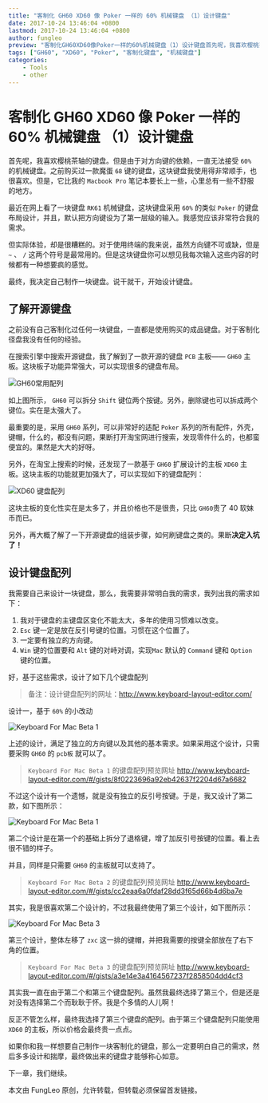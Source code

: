 ```yaml
---
title: "客制化 GH60 XD60 像 Poker 一样的 60% 机械键盘 （1）设计键盘"
date: 2017-10-24 13:46:04 +0800
lastmod: 2017-10-24 13:46:04 +0800
author: fungleo
preview: "客制化GH60XD60像Poker一样的60%机械键盘（1）设计键盘首先呢，我喜欢樱桃茶轴的键盘。但是由于对方向键的依赖，一直无法接受60%的机械键盘。之前购买过一款魔蛋68键的键盘，这块键盘我使用得非常顺手，也很喜欢。但是，它比我的MacbookPro笔记本要长上一些，心里总有一些不舒服的地方。最近在网上看了一块键盘RK61机械键盘，这块键盘采用60%的类"
tags: ["GH60", "XD60", "Poker", "客制化键盘", "机械键盘"]
categories:
    - Tools
    - other
---
```


# 客制化 GH60 XD60 像 Poker 一样的 60% 机械键盘 （1）设计键盘

首先呢，我喜欢樱桃茶轴的键盘。但是由于对方向键的依赖，一直无法接受 `60%` 的机械键盘。之前购买过一款魔蛋 `68` 键的键盘，这块键盘我使用得非常顺手，也很喜欢。但是，它比我的  `Macbook Pro` 笔记本要长上一些，心里总有一些不舒服的地方。

最近在网上看了一块键盘  `RK61` 机械键盘，这块键盘采用 `60%` 的类似  `Poker` 的键盘布局设计，并且，默认把方向键设为了第一层级的输入。我感觉应该非常符合我的需求。

但实际体验，却是很糟糕的。对于使用终端的我来说，虽然方向键不可或缺，但是 `~` 、 `/` 这两个符号是最常用的。但是这块键盘你可以想见我每次输入这些内容的时候都有一种想要疯的感觉。

最终，我决定自己制作一块键盘。说干就干，开始设计键盘。

## 了解开源键盘

之前没有自己客制化过任何一块键盘，一直都是使用购买的成品键盘。对于客制化径盘我没有任何的经验。

在搜索引擎中搜索开源键盘，我了解到了一款开源的键盘 `PCB` 主板—— `GH60` 主板。这块板子功能异常强大，可以实现很多的键盘布局。

![GH60常用配列](http://img.blog.csdn.net/20171024130445279?watermark/2/text/aHR0cDovL2Jsb2cuY3Nkbi5uZXQvRnVuZ0xlbw==/font/5a6L5L2T/fontsize/400/fill/I0JBQkFCMA==/dissolve/70/gravity/SouthEast)

如上图所示， `GH60` 可以拆分 `Shift` 键位两个按键。另外，删除键也可以拆成两个键位。实在是太强大了。

最重要的是，采用 `GH60` 系列，可以非常好的适配 `Poker` 系列的所有配件，外壳，键帽，什么的，都没有问题，果断打开淘宝网进行搜索，发现零件什么的，也都蛮便宜的。果然是大大的好呀。

另外，在淘宝上搜索的时候，还发现了一款基于  `GH60` 扩展设计的主板 `XD60` 主板。这块主板的功能就更加强大了，可以实现如下的键盘配列：

![XD60 键盘配列](http://img.blog.csdn.net/20171024130956587?watermark/2/text/aHR0cDovL2Jsb2cuY3Nkbi5uZXQvRnVuZ0xlbw==/font/5a6L5L2T/fontsize/400/fill/I0JBQkFCMA==/dissolve/70/gravity/SouthEast)

这块主板的变化性实在是太多了，并且价格也不是很贵，只比 `GH60`贵了 40 软妹币而已。

另外，再大概了解了一下开源键盘的组装步骤，如何刷键盘之类的。果断**决定入坑了！**

## 设计键盘配列

我需要自己来设计一块键盘，那么，我需要非常明白我的需求，我列出我的需求如下：

1. 我对于键盘的主键盘区变化不能太大，多年的使用习惯难以改变。
2. `Esc` 键一定是放在反引号键的位置。习惯在这个位置了。
3. 一定要有独立的方向键。
4. `Win` 键的位置要和 `Alt` 键的对峙对调，实现`Mac` 默认的 `Command` 键和 `Option` 键的位置。

好，基于这些需求，设计了如下几个键盘配列

> 备注：设计键盘配列的网址：http://www.keyboard-layout-editor.com/
 
设计一，基于 `60%` 的小改动

![Keyboard For Mac Beta 1](http://img.blog.csdn.net/20171024125740359?watermark/2/text/aHR0cDovL2Jsb2cuY3Nkbi5uZXQvRnVuZ0xlbw==/font/5a6L5L2T/fontsize/400/fill/I0JBQkFCMA==/dissolve/70/gravity/SouthEast)

上述的设计，满足了独立的方向键以及其他的基本需求。如果采用这个设计，只需要采购 `GH60` 的 `pcb板` 就可以了。

> `Keyboard For Mac Beta 1` 的键盘配列预览网址 http://www.keyboard-layout-editor.com/#/gists/8f0223696a92eb42637f2204d67a6682

不过这个设计有一个遗憾，就是没有独立的反引号按键。于是，我又设计了第二款，如下图所示：

![Keyboard For Mac Beta 1](http://img.blog.csdn.net/20171024131306871?watermark/2/text/aHR0cDovL2Jsb2cuY3Nkbi5uZXQvRnVuZ0xlbw==/font/5a6L5L2T/fontsize/400/fill/I0JBQkFCMA==/dissolve/70/gravity/SouthEast)

第二个设计是在第一个的基础上拆分了退格键，增了加反引号按键的位置。看上去很不错的样子。

并且，同样是只需要 `GH60` 的主板就可以支持了。

> `Keyboard For Mac Beta 2` 的键盘配列预览网址 http://www.keyboard-layout-editor.com/#/gists/cc2eaa6a0fdaf28dd3f65d66b4d6ba7e

其实，我是很喜欢第二个设计的，不过我最终使用了第三个设计，如下图所示：

![Keyboard For Mac Beta 3](http://img.blog.csdn.net/20171024131818501?watermark/2/text/aHR0cDovL2Jsb2cuY3Nkbi5uZXQvRnVuZ0xlbw==/font/5a6L5L2T/fontsize/400/fill/I0JBQkFCMA==/dissolve/70/gravity/SouthEast)

第三个设计，整体左移了 `zxc` 这一排的键帽，并把我需要的按键全部放在了右下角的位置。

> `Keyboard For Mac Beta 3` 的键盘配列预览网址 http://www.keyboard-layout-editor.com/#/gists/a3e14e3a4164567237f2858504dd4cf3

其实我一直在由于第二个和第三个键盘配列。虽然我最终选择了第三个，但是还是对没有选择第二个而耿耿于怀。我是个多情的人儿啊！

反正不管怎么样，最终我选择了第三个键盘的配列。由于第三个键盘配列只能使用 `XD60` 的主板，所以价格会最终贵一点点。

如果你和我一样想要自己制作一块客制化的键盘，那么一定要明白自己的需求，然后多多设计和揣摩，最终做出来的键盘才能够称心如意。

下一章，我们继续。

本文由 FungLeo 原创，允许转载，但转载必须保留首发链接。


